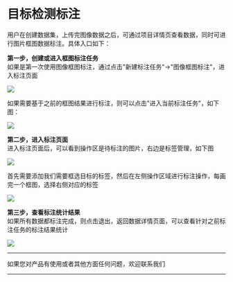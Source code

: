 # 目标检测标注

用户在创建数据集，上传完图像数据之后，可通过项目详情页查看数据，同时可进行图片框图数据标注。具体入口如下：

**第一步，创建或进入框图标注任务**  
如果是第一次使用图像框图标注，通过点击"新建标注任务"->"图像框图标注"，进入标注页面

![](../../../../image/AI-and-Machine-Learning/NeuFoundry/8.1.4/8.1.4.2/8.1.4.2.2/8.1.4.2.2.3/1.png)

如果需要基于之前的框图结果进行标注，则可以点击"进入当前标注任务"，如下图：

![](../../../../image/AI-and-Machine-Learning/NeuFoundry/8.1.4/8.1.4.2/8.1.4.2.2/8.1.4.2.2.3/2.png)

**第二步，进入标注页面**  
进入标注页面后，可以看到操作区是待标注的图片，右边是标签管理，如下图

![](../../../../image/AI-and-Machine-Learning/NeuFoundry/8.1.4/8.1.4.2/8.1.4.2.2/8.1.4.2.2.3/3.png)

首先需要添加我们需要框选目标的标签，然后在左侧操作区域进行标注操作，每画完一个框图，选择右侧对应的标签

![](../../../../image/AI-and-Machine-Learning/NeuFoundry/8.1.4/8.1.4.2/8.1.4.2.2/8.1.4.2.2.3/4.png)

**第三步，查看标注统计结果**  
如果所有数据都标注完成，则点击退出，返回数据详情页面，可以查看针对之前标注任务的标注结果统计

![](../../../../image/AI-and-Machine-Learning/NeuFoundry/8.1.4/8.1.4.2/8.1.4.2.2/8.1.4.2.2.3/5.png)



---

如果您对产品有使用或者其他方面任何问题，欢迎联系我们

---